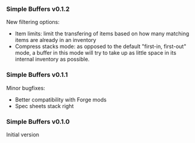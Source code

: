 ### Simple Buffers v0.1.2

New filtering options:
- Item limits: limit the transfering of items based on how many matching items are already in an inventory
- Compress stacks mode: as opposed to the default "first-in, first-out" mode, a buffer in this mode will try to take up as little space in its internal inventory as possible.

### Simple Buffers v0.1.1

Minor bugfixes:
- Better compatibility with Forge mods
- Spec sheets stack right

### Simple Buffers v0.1.0

Initial version
